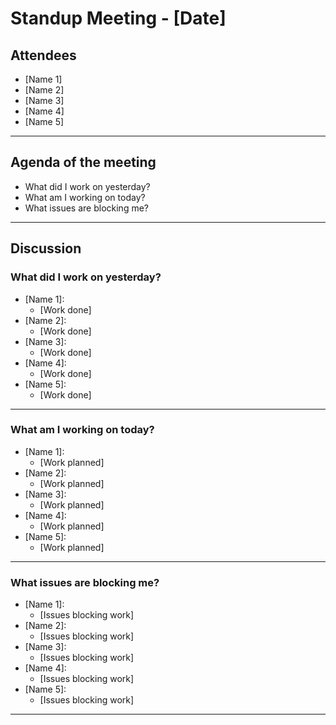 # Standup Meeting - [Date]

## Attendees

- [Name 1]
- [Name 2]
- [Name 3]
- [Name 4]
- [Name 5]

---

## Agenda of the meeting

- What did I work on yesterday?
- What am I working on today?
- What issues are blocking me?

---

## Discussion

### What did I work on yesterday?

- [Name 1]: 
  - [Work done]
- [Name 2]: 
  - [Work done]
- [Name 3]: 
  - [Work done]
- [Name 4]: 
  - [Work done]
- [Name 5]: 
  - [Work done]

---

### What am I working on today?

- [Name 1]: 
  - [Work planned]
- [Name 2]: 
  - [Work planned]
- [Name 3]: 
  - [Work planned]
- [Name 4]: 
  - [Work planned]
- [Name 5]: 
  - [Work planned]

---

### What issues are blocking me?

- [Name 1]: 
  - [Issues blocking work]
- [Name 2]: 
  - [Issues blocking work]
- [Name 3]: 
  - [Issues blocking work]
- [Name 4]: 
  - [Issues blocking work]
- [Name 5]: 
  - [Issues blocking work]
---
